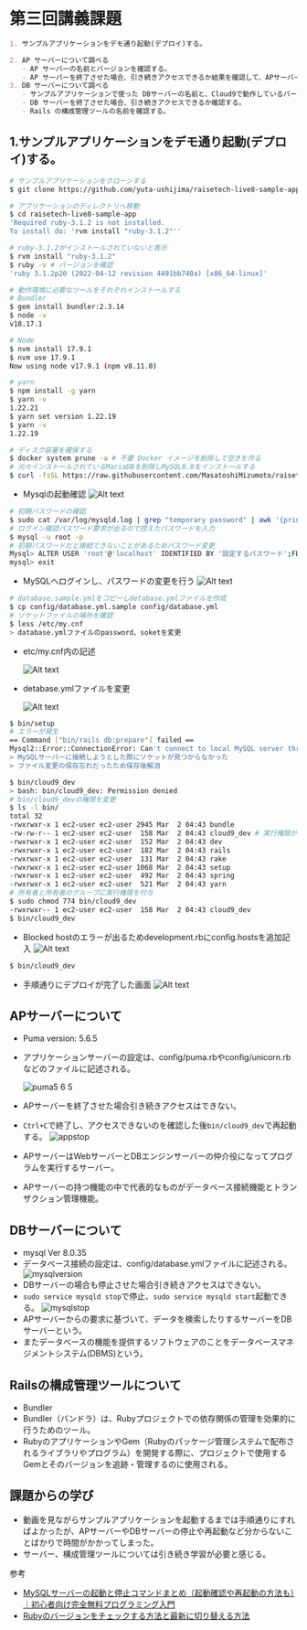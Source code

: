 # 第三回講義課題  

```Markdown
1. サンプルアプリケーションをデモ通り起動(デプロイ)する。

2. AP サーバーについて調べる
   - AP サーバーの名前とバージョンを確認する。
   - AP サーバーを終了させた場合、引き続きアクセスできるか結果を確認して、APサーバーを再起動する。
3. DB サーバーについて調べる
   - サンプルアプリケーションで使った DBサーバーの名前と、Cloud9で動作しているバージョンはいくつか確認する。
   - DB サーバーを終了させた場合、引き続きアクセスできるか確認する。
   - Rails の構成管理ツールの名前を確認する。
```

## 1.サンプルアプリケーションをデモ通り起動(デプロイ)する。

```sh
# サンプルアプリケーションをクローンする
$ git clone https://github.com/yuta-ushijima/raisetech-live8-sample-app.git

# アプリケーションのディレクトリへ移動
$ cd raisetech-live8-sample-app
'Required ruby-3.1.2 is not installed.
To install do: 'rvm install "ruby-3.1.2"''

# ruby-3.1.2がインストールされていないと表示
$ rvm install "ruby-3.1.2"
$ ruby -v # バージョンを確認
'ruby 3.1.2p20 (2022-04-12 revision 4491bb740a) [x86_64-linux]'

# 動作環境に必要なツールをそれぞれインストールする
# Bundler
$ gem install bundler:2.3.14
$ node -v
v18.17.1

# Node
$ nvm install 17.9.1
$ nvm use 17.9.1
Now using node v17.9.1 (npm v8.11.0)

# yarn
$ npm install -g yarn
$ yarn -v
1.22.21
$ yarn set version 1.22.19
$ yarn -v
1.22.19

# ディスク容量を確保する
$ docker system prune -a # 不要 Docker イメージを削除して空きを作る
# 元々インストールされているMariaDBを削除しMySQL8.0をインストールする
$ curl -fsSL https://raw.githubusercontent.com/MasatoshiMizumoto/raisetech_documents/main/aws/scripts/mysql_amazon_linux_2.sh | sh
```

- Mysqlの起動確認
![Alt text](images03/0301.png)

```sh
# 初期パスワードの確認
$ sudo cat /var/log/mysqld.log | grep "temporary password" | awk '{print $13}'
# ログイン確認パスワード要求が出るので控えたパスワードを入力
$ mysql -u root -p
# 初期パスワードだと接続できないことがあるためパスワード変更
Mysql> ALTER USER 'root'@'localhost' IDENTIFIED BY '設定するパスワード';FLUSH PRIVILEGES;
mysql> exit
```

- MySQLへログインし、パスワードの変更を行う
![Alt text](images03/0302.png)

```sh
# database.sample.ymlをコピーしdetabase.ymlファイルを作成
$ cp config/database.yml.sample config/database.yml 
# ソケットファイルの場所を確認
$ less /etc/my.cnf
> database.ymlファイルのpassword、soketを変更
```

- etc/my.cnf内の記述
  
  ![Alt text](images03/0303.png)
- detabase.ymlファイルを変更

  ![Alt text](images03/0304.png)

```sh
$ bin/setup
# エラーが発生
== Command ["bin/rails db:prepare"] failed ==
Mysql2::Error::ConnectionError: Can't connect to local MySQL server through socket '/tmp/mysql.sock' (2)
> MySQLサーバーに接続しようとした際にソケットが見つからなかった
> ファイル変更の保存忘れだったため保存後解消
```

```sh
$ bin/cloud9_dev
> bash: bin/cloud9_dev: Permission denied
# bin/cloud9_devの権限を変更
$ ls -l bin/
total 32
-rwxrwxr-x 1 ec2-user ec2-user 2945 Mar  2 04:43 bundle
-rw-rw-r-- 1 ec2-user ec2-user  158 Mar  2 04:43 cloud9_dev # 実行権限がない状態
-rwxrwxr-x 1 ec2-user ec2-user  152 Mar  2 04:43 dev
-rwxrwxr-x 1 ec2-user ec2-user  182 Mar  2 04:43 rails
-rwxrwxr-x 1 ec2-user ec2-user  131 Mar  2 04:43 rake
-rwxrwxr-x 1 ec2-user ec2-user 1068 Mar  2 04:43 setup
-rwxrwxr-x 1 ec2-user ec2-user  492 Mar  2 04:43 spring
-rwxrwxr-x 1 ec2-user ec2-user  521 Mar  2 04:43 yarn
# 所有者と所有者のグループに実行権限を付与
$ sudo chmod 774 bin/cloud9_dev
-rwxrwxr-- 1 ec2-user ec2-user  158 Mar  2 04:43 cloud9_dev
$ bin/cloud9_dev
```

- Blocked hostのエラーが出るためdevelopment.rbにconfig.hostsを追加記入
![Alt text](images03/0305.png)

```sh
$ bin/cloud9_dev
```

- 手順通りにデプロイが完了した画面
   ![Alt text](images03/0306.png)

## APサーバーについて

- Puma version: 5.6.5
- アプリケーションサーバーの設定は、config/puma.rbやconfig/unicorn.rbなどのファイルに記述される。

   ![puma5 6 5](https://github.com/murari-mura03/RaizeTech/assets/150114064/c5e86549-4087-42b7-a8eb-317cb4024b84)
- APサーバーを終了させた場合引き続きアクセスはできない。
- `Ctrl+C`で終了し、アクセスできないのを確認した後`bin/cloud9_dev`で再起動する。
![appstop](https://github.com/murari-mura03/RaizeTech/assets/150114064/9e1f36c8-d30b-4593-907e-2207079929e6)
- APサーバーはWebサーバーとDBエンジンサーバーの仲介役になってプログラムを実行するサーバー。
- APサーバーの持つ機能の中で代表的なものがデータベース接続機能とトランザクション管理機能。

## DBサーバーについて

- mysql  Ver 8.0.35
- データベース接続の設定は、config/database.ymlファイルに記述される。
![mysqlversion](https://github.com/murari-mura03/RaizeTech/assets/150114064/48da63da-50cc-4c57-9970-c7efce46d9a9)
- DBサーバーの場合も停止させた場合引き続きアクセスはできない。
- `sudo service mysqld stop`で停止、`sudo service mysqld start`起動できる。
![mysqlstop](https://github.com/murari-mura03/RaizeTech/assets/150114064/84350047-59f9-4f9e-b9fa-f292380766b6)
- APサーバーからの要求に基づいて、データを検索したりするサーバーをDBサーバーという。
- またデータベースの機能を提供するソフトウェアのことをデータベースマネジメントシステム(DBMS)という。

## Railsの構成管理ツールについて

- Bundler
- Bundler（バンドラ）は、Rubyプロジェクトでの依存関係の管理を効果的に行うためのツール。
- RubyのアプリケーションやGem（Rubyのパッケージ管理システムで配布されるライブラリやプログラム）を開発する際に、プロジェクトで使用するGemとそのバージョンを追跡・管理するのに使用される。

## 課題からの学び

- 動画を見ながらサンプルアプリケーションを起動するまでは手順通りにすればよかったが、APサーバーやDBサーバーの停止や再起動など分からないことばかりで時間がかかってしまった。
- サーバー、構成管理ツールについては引き続き学習が必要と感じる。

参考

- [MySQLサーバーの起動と停止コマンドまとめ（起動確認や再起動の方法も）｜初心者向け完全無料プログラミング入門](https://26gram.com/start-stop-mysql)
- [Rubyのバージョンをチェックする方法と最新に切り替える方法](https://style.potepan.com/articles/34836.html)